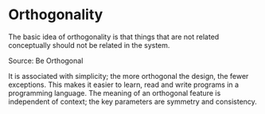 Orthogonality
===

The basic idea of orthogonality is that things that are not related conceptually should not be related in the system.

Source: Be Orthogonal

It is associated with simplicity; the more orthogonal the design, the fewer exceptions. This makes it easier to learn, read and write programs in a programming language. The meaning of an orthogonal feature is independent of context; the key parameters are symmetry and consistency.
